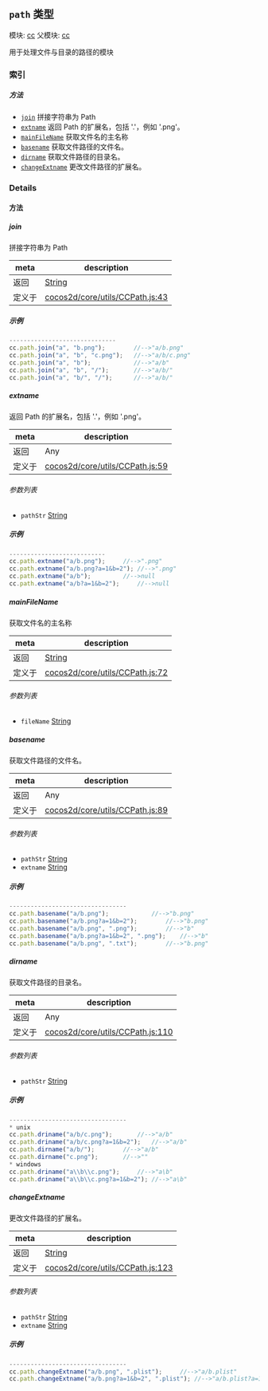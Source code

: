## `path` 类型



模块: [cc](../modules/cc.md)
父模块: [cc](../modules/cc.md)


用于处理文件与目录的路径的模块



### 索引



##### 方法

  - [`join`](#join) 拼接字符串为 Path
  - [`extname`](#extname) 返回 Path 的扩展名，包括 '.'，例如 '.png'。
  - [`mainFileName`](#mainfilename) 获取文件名的主名称
  - [`basename`](#basename) 获取文件路径的文件名。
  - [`dirname`](#dirname) 获取文件路径的目录名。
  - [`changeExtname`](#changeextname) 更改文件路径的扩展名。



### Details




<!-- Method Block -->
#### 方法


##### join

拼接字符串为 Path

| meta | description |
|------|-------------|
| 返回 | <a href="https://developer.mozilla.org/en/JavaScript/Reference/Global_Objects/String" class="crosslink external" target="_blank">String</a> 
| 定义于 | [cocos2d/core/utils/CCPath.js:43](https://github.com/cocos-creator/engine/blob/ca662e1d8c009e4c070be6fb12c55967f9cdd6f6/cocos2d/core/utils/CCPath.js#L43) |


##### 示例

```js
------------------------------
cc.path.join("a", "b.png");        //-->"a/b.png"
cc.path.join("a", "b", "c.png");   //-->"a/b/c.png"
cc.path.join("a", "b");            //-->"a/b"
cc.path.join("a", "b", "/");       //-->"a/b/"
cc.path.join("a", "b/", "/");      //-->"a/b/"

```

##### extname

返回 Path 的扩展名，包括 '.'，例如 '.png'。

| meta | description |
|------|-------------|
| 返回 | Any 
| 定义于 | [cocos2d/core/utils/CCPath.js:59](https://github.com/cocos-creator/engine/blob/ca662e1d8c009e4c070be6fb12c55967f9cdd6f6/cocos2d/core/utils/CCPath.js#L59) |

###### 参数列表
- `pathStr` <a href="https://developer.mozilla.org/en/JavaScript/Reference/Global_Objects/String" class="crosslink external" target="_blank">String</a> 

##### 示例

```js
---------------------------
cc.path.extname("a/b.png");		//-->".png"
cc.path.extname("a/b.png?a=1&b=2");	//-->".png"
cc.path.extname("a/b");			//-->null
cc.path.extname("a/b?a=1&b=2");		//-->null

```

##### mainFileName

获取文件名的主名称

| meta | description |
|------|-------------|
| 返回 | <a href="https://developer.mozilla.org/en/JavaScript/Reference/Global_Objects/String" class="crosslink external" target="_blank">String</a> 
| 定义于 | [cocos2d/core/utils/CCPath.js:72](https://github.com/cocos-creator/engine/blob/ca662e1d8c009e4c070be6fb12c55967f9cdd6f6/cocos2d/core/utils/CCPath.js#L72) |

###### 参数列表
- `fileName` <a href="https://developer.mozilla.org/en/JavaScript/Reference/Global_Objects/String" class="crosslink external" target="_blank">String</a> 


##### basename

获取文件路径的文件名。

| meta | description |
|------|-------------|
| 返回 | Any 
| 定义于 | [cocos2d/core/utils/CCPath.js:89](https://github.com/cocos-creator/engine/blob/ca662e1d8c009e4c070be6fb12c55967f9cdd6f6/cocos2d/core/utils/CCPath.js#L89) |

###### 参数列表
- `pathStr` <a href="https://developer.mozilla.org/en/JavaScript/Reference/Global_Objects/String" class="crosslink external" target="_blank">String</a> 
- `extname` <a href="https://developer.mozilla.org/en/JavaScript/Reference/Global_Objects/String" class="crosslink external" target="_blank">String</a> 

##### 示例

```js
---------------------------------
cc.path.basename("a/b.png");			//-->"b.png"
cc.path.basename("a/b.png?a=1&b=2");		//-->"b.png"
cc.path.basename("a/b.png", ".png");		//-->"b"
cc.path.basename("a/b.png?a=1&b=2", ".png");	//-->"b"
cc.path.basename("a/b.png", ".txt");		//-->"b.png"

```

##### dirname

获取文件路径的目录名。

| meta | description |
|------|-------------|
| 返回 | Any 
| 定义于 | [cocos2d/core/utils/CCPath.js:110](https://github.com/cocos-creator/engine/blob/ca662e1d8c009e4c070be6fb12c55967f9cdd6f6/cocos2d/core/utils/CCPath.js#L110) |

###### 参数列表
- `pathStr` <a href="https://developer.mozilla.org/en/JavaScript/Reference/Global_Objects/String" class="crosslink external" target="_blank">String</a> 

##### 示例

```js
---------------------------------
* unix
cc.path.driname("a/b/c.png");		//-->"a/b"
cc.path.driname("a/b/c.png?a=1&b=2");	//-->"a/b"
cc.path.dirname("a/b/");		//-->"a/b"
cc.path.dirname("c.png");		//-->""
* windows
cc.path.driname("a\\b\\c.png");		//-->"a\b"
cc.path.driname("a\\b\\c.png?a=1&b=2");	//-->"a\b"

```

##### changeExtname

更改文件路径的扩展名。

| meta | description |
|------|-------------|
| 返回 | <a href="https://developer.mozilla.org/en/JavaScript/Reference/Global_Objects/String" class="crosslink external" target="_blank">String</a> 
| 定义于 | [cocos2d/core/utils/CCPath.js:123](https://github.com/cocos-creator/engine/blob/ca662e1d8c009e4c070be6fb12c55967f9cdd6f6/cocos2d/core/utils/CCPath.js#L123) |

###### 参数列表
- `pathStr` <a href="https://developer.mozilla.org/en/JavaScript/Reference/Global_Objects/String" class="crosslink external" target="_blank">String</a> 
- `extname` <a href="https://developer.mozilla.org/en/JavaScript/Reference/Global_Objects/String" class="crosslink external" target="_blank">String</a> 

##### 示例

```js
---------------------------------
cc.path.changeExtname("a/b.png", ".plist");		//-->"a/b.plist"
cc.path.changeExtname("a/b.png?a=1&b=2", ".plist");	//-->"a/b.plist?a=1&b=2"

```


